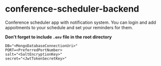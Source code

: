 # conference-scheduler-backend
Conference scheduler app with notification system. You can login and add appoitments to your schedule and set your reminders for them.

**Don't forget to include `.env` file in the root directory**
```
DB="<MongoDatabaseConnectionUri>"
PORT=<PreferredPortNumber>
salt="<SaltEncryptionKey>"
secret="<JwtTokenSecretKey>"
```
